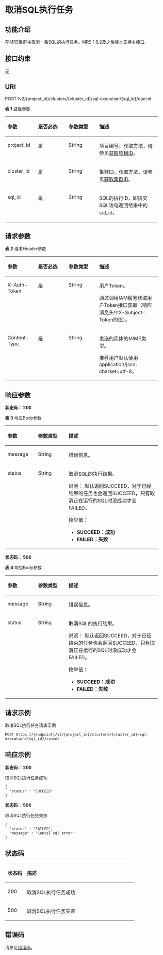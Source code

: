 # 取消SQL执行任务<a name="CancelSql"></a>

## 功能介绍<a name="section74857255718"></a>

在MRS集群中取消一条SQL的执行任务。MRS 1.9.2及之后版本支持本接口。

## 接口约束<a name="section7544182195712"></a>

无

## URI<a name="section1760419214575"></a>

POST /v2/\{project\_id\}/clusters/\{cluster\_id\}/sql-execution/\{sql\_id\}/cancel

**表 1**  路径参数

<a name="table769113285710"></a>
<table><thead align="left"><tr id="row166581222575"><th class="cellrowborder" valign="top" width="20%" id="mcps1.2.5.1.1"><p id="p16708721572"><a name="p16708721572"></a><a name="p16708721572"></a>参数</p>
</th>
<th class="cellrowborder" valign="top" width="20%" id="mcps1.2.5.1.2"><p id="p1873502125713"><a name="p1873502125713"></a><a name="p1873502125713"></a>是否必选</p>
</th>
<th class="cellrowborder" valign="top" width="20%" id="mcps1.2.5.1.3"><p id="p1275517295710"><a name="p1275517295710"></a><a name="p1275517295710"></a>参数类型</p>
</th>
<th class="cellrowborder" valign="top" width="40%" id="mcps1.2.5.1.4"><p id="p178518245711"><a name="p178518245711"></a><a name="p178518245711"></a>描述</p>
</th>
</tr>
</thead>
<tbody><tr id="row06581221577"><td class="cellrowborder" valign="top" width="20%" headers="mcps1.2.5.1.1 "><p id="p188139210571"><a name="p188139210571"></a><a name="p188139210571"></a>project_id</p>
</td>
<td class="cellrowborder" valign="top" width="20%" headers="mcps1.2.5.1.2 "><p id="p1782918213578"><a name="p1782918213578"></a><a name="p1782918213578"></a>是</p>
</td>
<td class="cellrowborder" valign="top" width="20%" headers="mcps1.2.5.1.3 "><p id="p785292185715"><a name="p785292185715"></a><a name="p785292185715"></a>String</p>
</td>
<td class="cellrowborder" valign="top" width="40%" headers="mcps1.2.5.1.4 "><p id="p1588113210572"><a name="p1588113210572"></a><a name="p1588113210572"></a>项目编号。获取方法，请参见<a href="获取项目ID.md">获取项目ID</a>。</p>
</td>
</tr>
<tr id="row11658102145716"><td class="cellrowborder" valign="top" width="20%" headers="mcps1.2.5.1.1 "><p id="p6908124571"><a name="p6908124571"></a><a name="p6908124571"></a>cluster_id</p>
</td>
<td class="cellrowborder" valign="top" width="20%" headers="mcps1.2.5.1.2 "><p id="p392319215570"><a name="p392319215570"></a><a name="p392319215570"></a>是</p>
</td>
<td class="cellrowborder" valign="top" width="20%" headers="mcps1.2.5.1.3 "><p id="p5938142165720"><a name="p5938142165720"></a><a name="p5938142165720"></a>String</p>
</td>
<td class="cellrowborder" valign="top" width="40%" headers="mcps1.2.5.1.4 "><p id="p1795862135718"><a name="p1795862135718"></a><a name="p1795862135718"></a>集群ID。获取方法，请参见<a href="获取MRS集群信息.md">获取集群ID</a>。</p>
</td>
</tr>
<tr id="row565815214572"><td class="cellrowborder" valign="top" width="20%" headers="mcps1.2.5.1.1 "><p id="p698217295711"><a name="p698217295711"></a><a name="p698217295711"></a>sql_id</p>
</td>
<td class="cellrowborder" valign="top" width="20%" headers="mcps1.2.5.1.2 "><p id="p169433577"><a name="p169433577"></a><a name="p169433577"></a>是</p>
</td>
<td class="cellrowborder" valign="top" width="20%" headers="mcps1.2.5.1.3 "><p id="p11315313576"><a name="p11315313576"></a><a name="p11315313576"></a>String</p>
</td>
<td class="cellrowborder" valign="top" width="40%" headers="mcps1.2.5.1.4 "><p id="p26020314572"><a name="p26020314572"></a><a name="p26020314572"></a>SQL的执行ID，即提交SQL语句返回结果中的sql_id。</p>
</td>
</tr>
</tbody>
</table>

## 请求参数<a name="section07918355716"></a>

**表 2**  请求Header参数

<a name="zh-cn_topic_0000001074096843_HeaderParameter"></a>
<table><thead align="left"><tr id="row8100237570"><th class="cellrowborder" valign="top" width="20%" id="mcps1.2.5.1.1"><p id="p1213115395717"><a name="p1213115395717"></a><a name="p1213115395717"></a>参数</p>
</th>
<th class="cellrowborder" valign="top" width="20%" id="mcps1.2.5.1.2"><p id="p514719315711"><a name="p514719315711"></a><a name="p514719315711"></a>是否必选</p>
</th>
<th class="cellrowborder" valign="top" width="20%" id="mcps1.2.5.1.3"><p id="p01636319573"><a name="p01636319573"></a><a name="p01636319573"></a>参数类型</p>
</th>
<th class="cellrowborder" valign="top" width="40%" id="mcps1.2.5.1.4"><p id="p121808314575"><a name="p121808314575"></a><a name="p121808314575"></a>描述</p>
</th>
</tr>
</thead>
<tbody><tr id="row5100193175712"><td class="cellrowborder" valign="top" width="20%" headers="mcps1.2.5.1.1 "><p id="p20201203155710"><a name="p20201203155710"></a><a name="p20201203155710"></a>X-Auth-Token</p>
</td>
<td class="cellrowborder" valign="top" width="20%" headers="mcps1.2.5.1.2 "><p id="p1721833175718"><a name="p1721833175718"></a><a name="p1721833175718"></a>是</p>
</td>
<td class="cellrowborder" valign="top" width="20%" headers="mcps1.2.5.1.3 "><p id="p1924513320574"><a name="p1924513320574"></a><a name="p1924513320574"></a>String</p>
</td>
<td class="cellrowborder" valign="top" width="40%" headers="mcps1.2.5.1.4 "><p id="p1827123145711"><a name="p1827123145711"></a><a name="p1827123145711"></a>用户Token。</p>
<p id="p62883375710"><a name="p62883375710"></a><a name="p62883375710"></a>通过调用IAM服务获取用户Token接口获取（响应消息头中X-Subject-Token的值）。</p>
</td>
</tr>
<tr id="row1761793013572"><td class="cellrowborder" valign="top" width="20%" headers="mcps1.2.5.1.1 "><p id="p112881127202717"><a name="p112881127202717"></a><a name="p112881127202717"></a>Content-Type</p>
</td>
<td class="cellrowborder" valign="top" width="20%" headers="mcps1.2.5.1.2 "><p id="p323853522718"><a name="p323853522718"></a><a name="p323853522718"></a>是</p>
</td>
<td class="cellrowborder" valign="top" width="20%" headers="mcps1.2.5.1.3 "><p id="p923823512276"><a name="p923823512276"></a><a name="p923823512276"></a>String</p>
</td>
<td class="cellrowborder" valign="top" width="40%" headers="mcps1.2.5.1.4 "><p id="p1498118421334"><a name="p1498118421334"></a><a name="p1498118421334"></a>发送的实体的MIME类型。</p>
<p id="p18288172762711"><a name="p18288172762711"></a><a name="p18288172762711"></a>推荐用户默认使用application/json; charset=utf-8。</p>
</td>
</tr>
</tbody>
</table>

## 响应参数<a name="section132423185718"></a>

**状态码： 200**

**表 3**  响应Body参数

<a name="zh-cn_topic_0000001074096843_responseParameter"></a>
<table><thead align="left"><tr id="row15373932573"><th class="cellrowborder" valign="top" width="20%" id="mcps1.2.4.1.1"><p id="p041610345710"><a name="p041610345710"></a><a name="p041610345710"></a>参数</p>
</th>
<th class="cellrowborder" valign="top" width="20%" id="mcps1.2.4.1.2"><p id="p14433173105718"><a name="p14433173105718"></a><a name="p14433173105718"></a>参数类型</p>
</th>
<th class="cellrowborder" valign="top" width="60%" id="mcps1.2.4.1.3"><p id="p345163185718"><a name="p345163185718"></a><a name="p345163185718"></a>描述</p>
</th>
</tr>
</thead>
<tbody><tr id="row1537323155715"><td class="cellrowborder" valign="top" width="20%" headers="mcps1.2.4.1.1 "><p id="p164661838576"><a name="p164661838576"></a><a name="p164661838576"></a>message</p>
</td>
<td class="cellrowborder" valign="top" width="20%" headers="mcps1.2.4.1.2 "><p id="p54844365720"><a name="p54844365720"></a><a name="p54844365720"></a>String</p>
</td>
<td class="cellrowborder" valign="top" width="60%" headers="mcps1.2.4.1.3 "><p id="p4504735577"><a name="p4504735577"></a><a name="p4504735577"></a>错误信息。</p>
</td>
</tr>
<tr id="row10373173125710"><td class="cellrowborder" valign="top" width="20%" headers="mcps1.2.4.1.1 "><p id="p852393185716"><a name="p852393185716"></a><a name="p852393185716"></a>status</p>
</td>
<td class="cellrowborder" valign="top" width="20%" headers="mcps1.2.4.1.2 "><p id="p95521232573"><a name="p95521232573"></a><a name="p95521232573"></a>String</p>
</td>
<td class="cellrowborder" valign="top" width="60%" headers="mcps1.2.4.1.3 "><p id="p12585203145714"><a name="p12585203145714"></a><a name="p12585203145714"></a>取消SQL的执行结果。</p>
<p id="p65981317572"><a name="p65981317572"></a><a name="p65981317572"></a>说明： 默认返回SUCCEED，对于已经结束的任务也会返回SUCCEED，只有取消正在运行的SQL时没成功才会FAILED。</p>
<p id="p6611113145717"><a name="p6611113145717"></a><a name="p6611113145717"></a>枚举值：</p>
<a name="ul66352325720"></a><a name="ul66352325720"></a><ul id="ul66352325720"><li><strong id="b56541314574"><a name="b56541314574"></a><a name="b56541314574"></a>SUCCEED：成功</strong></li><li><strong id="b12681163195715"><a name="b12681163195715"></a><a name="b12681163195715"></a>FAILED：失败</strong></li></ul>
</td>
</tr>
</tbody>
</table>

**状态码： 500**

**表 4**  响应Body参数

<a name="table187003395711"></a>
<table><thead align="left"><tr id="row170063175717"><th class="cellrowborder" valign="top" width="20%" id="mcps1.2.4.1.1"><p id="p197251032575"><a name="p197251032575"></a><a name="p197251032575"></a>参数</p>
</th>
<th class="cellrowborder" valign="top" width="20%" id="mcps1.2.4.1.2"><p id="p1274383185715"><a name="p1274383185715"></a><a name="p1274383185715"></a>参数类型</p>
</th>
<th class="cellrowborder" valign="top" width="60%" id="mcps1.2.4.1.3"><p id="p276417311575"><a name="p276417311575"></a><a name="p276417311575"></a>描述</p>
</th>
</tr>
</thead>
<tbody><tr id="row137009315712"><td class="cellrowborder" valign="top" width="20%" headers="mcps1.2.4.1.1 "><p id="p167898317578"><a name="p167898317578"></a><a name="p167898317578"></a>message</p>
</td>
<td class="cellrowborder" valign="top" width="20%" headers="mcps1.2.4.1.2 "><p id="p1080573185720"><a name="p1080573185720"></a><a name="p1080573185720"></a>String</p>
</td>
<td class="cellrowborder" valign="top" width="60%" headers="mcps1.2.4.1.3 "><p id="p682473175713"><a name="p682473175713"></a><a name="p682473175713"></a>错误信息。</p>
</td>
</tr>
<tr id="row1670017395712"><td class="cellrowborder" valign="top" width="20%" headers="mcps1.2.4.1.1 "><p id="p118505317577"><a name="p118505317577"></a><a name="p118505317577"></a>status</p>
</td>
<td class="cellrowborder" valign="top" width="20%" headers="mcps1.2.4.1.2 "><p id="p387218317574"><a name="p387218317574"></a><a name="p387218317574"></a>String</p>
</td>
<td class="cellrowborder" valign="top" width="60%" headers="mcps1.2.4.1.3 "><p id="p28999365717"><a name="p28999365717"></a><a name="p28999365717"></a>取消SQL的执行结果。</p>
<p id="p591820375711"><a name="p591820375711"></a><a name="p591820375711"></a>说明： 默认返回SUCCEED，对于已经结束的任务也会返回SUCCEED，只有取消正在运行的SQL时没成功才会FAILED。</p>
<p id="p1993516345719"><a name="p1993516345719"></a><a name="p1993516345719"></a>枚举值：</p>
<a name="ul89503317571"></a><a name="ul89503317571"></a><ul id="ul89503317571"><li><strong id="b139632312575"><a name="b139632312575"></a><a name="b139632312575"></a>SUCCEED：成功</strong></li><li><strong id="b9980203115710"><a name="b9980203115710"></a><a name="b9980203115710"></a>FAILED：失败</strong></li></ul>
</td>
</tr>
</tbody>
</table>

## 请求示例<a name="section15989193155715"></a>

取消SQL执行任务请求示例

```
POST https://{endpoint}/v2/{project_id}/clusters/{cluster_id}/sql-execution/{sql_id}/cancel
```

## 响应示例<a name="section581449572"></a>

**状态码： 200**

取消SQL执行任务成功

```
{
  "status" : "SUCCEED"
}
```

**状态码： 500**

取消SQL执行任务失败

```
{
  "status" : "FAILED",
  "message" : "Cancel sql error"
}
```

## 状态码<a name="section153700435710"></a>

<a name="zh-cn_topic_0000001074096843_status_code"></a>
<table><thead align="left"><tr id="row12387144165714"><th class="cellrowborder" valign="top" width="15%" id="mcps1.1.3.1.1"><p id="p640954195713"><a name="p640954195713"></a><a name="p640954195713"></a>状态码</p>
</th>
<th class="cellrowborder" valign="top" width="85%" id="mcps1.1.3.1.2"><p id="p114324465711"><a name="p114324465711"></a><a name="p114324465711"></a>描述</p>
</th>
</tr>
</thead>
<tbody><tr id="row83872411579"><td class="cellrowborder" valign="top" width="15%" headers="mcps1.1.3.1.1 "><p id="p134614405717"><a name="p134614405717"></a><a name="p134614405717"></a>200</p>
</td>
<td class="cellrowborder" valign="top" width="85%" headers="mcps1.1.3.1.2 "><p id="p15481174135714"><a name="p15481174135714"></a><a name="p15481174135714"></a>取消SQL执行任务成功</p>
</td>
</tr>
<tr id="row1338713415572"><td class="cellrowborder" valign="top" width="15%" headers="mcps1.1.3.1.1 "><p id="p850014445719"><a name="p850014445719"></a><a name="p850014445719"></a>500</p>
</td>
<td class="cellrowborder" valign="top" width="85%" headers="mcps1.1.3.1.2 "><p id="p351610445715"><a name="p351610445715"></a><a name="p351610445715"></a>取消SQL执行任务失败</p>
</td>
</tr>
</tbody>
</table>

## 错误码<a name="section853424175712"></a>

请参见[错误码](错误码.md)。

